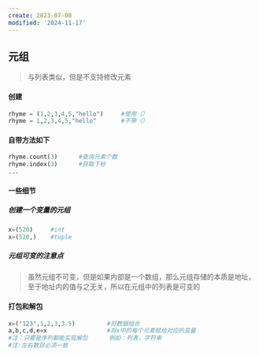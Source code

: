 ```yaml
---
create: 2023-07-08
modified: '2024-11-17'
---
```


## 元组

> 与列表类似，但是不支持修改元素

#### 创建

```python
rhyme = (1,2,3,4,5,"hello")		#使用（）
rhyme = 1,2,3,4,5,"hello"		#不带（）
```

#### 自带方法如下

```python
rhyme.count(3)		#查询元素个数
rhyme.index(3)		#获取下标
...
```

#### 一些细节

##### 创建一个变量的元组

```python
x=(520)		#int
x=(520,)	#tuple
```

##### 元组可变的注意点

> 虽然元组不可变，但是如果内部是一个数组，那么元组存储的本质是地址，至于地址内的值与之无关，所以在元组中的列表是可变的

#### 打包和解包

```python
x=("123",1,2,3,3.5)			#将数据组合
a,b,c,d,e=x					#将x中的每个元素赋给对应的变量
#注：只要是序列都能实现解包		例如：列表，字符串
#注:左右数目必须一致
```